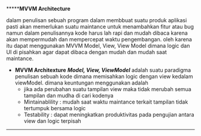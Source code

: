 *******************************MVVM Architecture**************************

dalam penulisan sebuah program dalam membbuat suatu produk aplikasi pasti akan memerlukan suatu maintance untuk menambahkan fitur atau bug namun dalam penulisannya kode harus lah rapi dan mudah dibaca karena akan mempermudah dan mempercepat waktu pengembangan. oleh karena itu dapat menggunakan MVVM Model, View, View Model dimana logic dan UI di pisahkan agar dapat dibaca dengan mudah dan mudah saat maintance.

* **MVVM Architexture**  ***Model, View, ViewModel*** adalah suatu paradigma penulisan sebuah kode dimana memisahkan logic dengan view kedalam viewModel.
dimana keuntungan menggunakan adalah 
    * jika ada perubahan suatu tampilan view maka tidak merubah semua tampilan dan mudha di cari kodenya
    * Mintainablility : mudah saat waktu maintance terkait tampilan tidak tertumpuk bersama logic
    * Testability : dapat meningkatkan produktivitas pada pengujian antara view dan logic terpisah 

************************************************************************
 